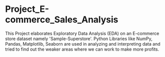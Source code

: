 # Project_E-commerce_Sales_Analysis
This Project elaborates Exploratory Data Analysis (EDA) on an E-commerce store dataset namely 'Sample-Superstore'. Python Libraries like NumPy, Pandas, Matplotlib, Seaborn are used in analyzing and interpreting data and tried to find out the weaker areas where we can work to make more profits.
